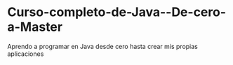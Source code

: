 # Curso-completo-de-Java--De-cero-a-Master
 Aprendo a programar en Java desde cero hasta crear mis propias aplicaciones
